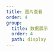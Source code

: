 ```yaml
---
title: 图片查看
order: 4
group:
  title: 数据展示
  order: 4
  path: display
---
```


<code src="../demo/ImageViewer.jsx"></code>
<API src="../src/ImageViewer.tsx"></API>
